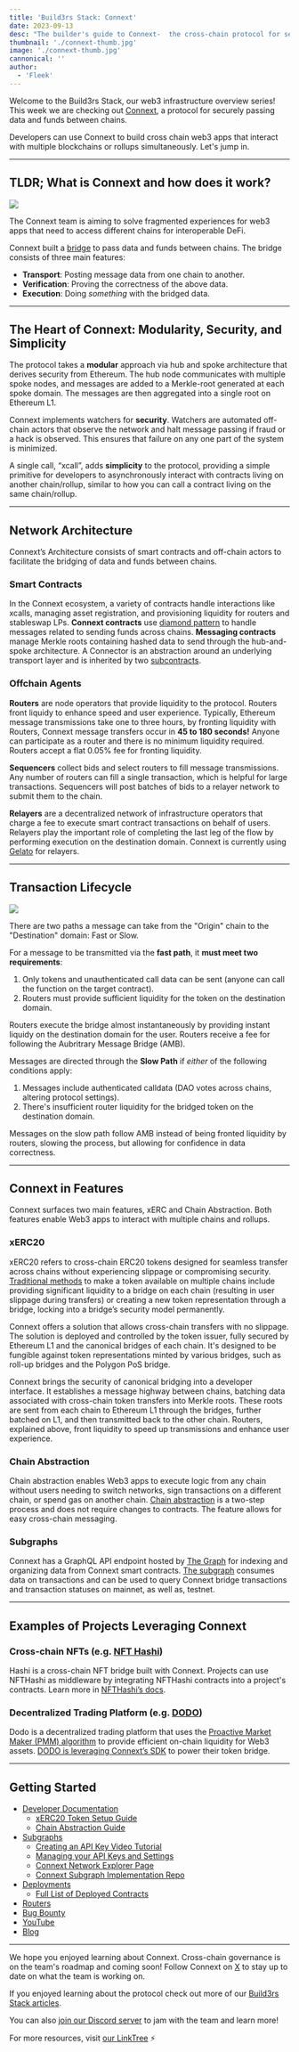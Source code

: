 ```yaml
---
title: 'Build3rs Stack: Connext'
date: 2023-09-13
desc: "The builder's guide to Connext-  the cross-chain protocol for secure data and fund transfer"
thumbnail: './connext-thumb.jpg'
image: './connext-thumb.jpg'
cannonical: ''
author:
  - 'Fleek'
---
```


Welcome to the Build3rs Stack, our web3 infrastructure overview series! This week we are checking out [Connext](https://www.connext.network/), a protocol for securely passing data and funds between chains.

Developers can use Connext to build cross chain web3 apps that interact with multiple blockchains or rollups simultaneously. Let's jump in.

---

## TLDR; What is Connext and how does it work?

![](./connext-under-the-hood.png)

The Connext team is aiming to solve fragmented experiences for web3 apps that need to access different chains for interoperable DeFi.

Connext built a [bridge](https://blog.connext.network/the-messaging-bridge-stack-a9ae849858e0) to pass data and funds between chains. The bridge consists of three main features:

- **Transport**: Posting message data from one chain to another.
- **Verification**: Proving the correctness of the above data.
- **Execution**: Doing _something_ with the bridged data.

---

## The Heart of Connext: Modularity, Security, and Simplicity

The protocol takes a **modular** approach via hub and spoke architecture that derives security from Ethereum. The hub node communicates with multiple spoke nodes, and messages are added to a Merkle-root generated at each spoke domain. The messages are then aggregated into a single root on Ethereum L1.

Connext implements watchers for **security**. Watchers are automated off-chain actors that observe the network and halt message passing if fraud or a hack is observed. This ensures that failure on any one part of the system is minimized.

A single call, “xcall”, adds **simplicity** to the protocol, providing a simple primitive for developers to asynchronously interact with contracts living on another chain/rollup, similar to how you can call a contract living on the same chain/rollup.

---

## Network Architecture

Connext’s Architecture consists of smart contracts and off-chain actors to facilitate the bridging of data and funds between chains.

### Smart Contracts

In the Connext ecosystem, a variety of contracts handle interactions like xcalls, managing asset registration, and provisioning liquidity for routers and stableswap LPs. **Connext contracts** use [diamond pattern](https://dev.to/mudgen/understanding-diamonds-on-ethereum-1fb) to handle messages related to sending funds across chains. **Messaging contracts** manage Merkle roots containing hashed data to send through the hub-and-spoke architecture. A Connector is an abstraction around an underlying transport layer and is inherited by two [subcontracts](https://docs.connext.network/concepts/how-it-works/architecture).

### Offchain Agents

**Routers** are node operators that provide liquidity to the protocol. Routers front liquidy to enhance speed and user experience. Typically, Ethereum message transmissions take one to three hours, by fronting liquidity with Routers, Connext message transfers occur in **45 to 180 seconds!** Anyone can participate as a router and there is no minimum liquidity required. Routers accept a flat 0.05% fee for fronting liquidity.

**Sequencers** collect bids and select routers to fill message transmissions. Any number of routers can fill a single transaction, which is helpful for large transactions. Sequencers will post batches of bids to a relayer network to submit them to the chain.

**Relayers** are a decentralized network of infrastructure operators that charge a fee to execute smart contract transactions on behalf of users. Relayers play the important role of completing the last leg of the flow by performing execution on the destination domain. Connext is currently using [Gelato](https://www.gelato.network/) for relayers.

---

## Transaction Lifecycle

![](./connext-origin-destination.png)

There are two paths a message can take from the "Origin" chain to the "Destination" domain: Fast or Slow.

For a message to be transmitted via the **fast path**, it **must meet two requirements**:

1. Only tokens and unauthenticated call data can be sent (anyone can call the function on the target contract).
2. Routers must provide sufficient liquidity for the token on the destination domain.

Routers execute the bridge almost instantaneously by providing instant liquidy on the destination domain for the user. Routers receive a fee for following the Aubritrary Message Bridge (AMB).

Messages are directed through the **Slow Path** if _either_ of the following conditions apply:

1. Messages include authenticated calldata (DAO votes across chains, altering protocol settings).
2. There's insufficient router liquidity for the bridged token on the destination domain.

Messages on the slow path follow AMB instead of being fronted liquidity by routers, slowing the process, but allowing for confidence in data correctness.

---

## Connext in Features

Connext surfaces two main features, xERC and Chain Abstraction. Both features enable Web3 apps to interact with multiple chains and rollups.

### xERC20

xERC20 refers to cross-chain ERC20 tokens designed for seamless transfer across chains without experiencing slippage or compromising security. [Traditional methods](https://medium.com/coinmonks/whats-the-difference-between-crosschain-and-omnichain-a68a8bb557b8) to make a token available on multiple chains include providing significant liquidity to a bridge on each chain (resulting in user slippage during transfers) or creating a new token representation through a bridge, locking into a bridge’s security model permanently.

Connext offers a solution that allows cross-chain transfers with no slippage. The solution is deployed and controlled by the token issuer, fully secured by Ethereum L1 and the canonical bridges of each chain. It's designed to be fungible against token representations minted by various bridges, such as roll-up bridges and the Polygon PoS bridge.

Connext brings the security of canonical bridging into a developer interface. It establishes a message highway between chains, batching data associated with cross-chain token transfers into Merkle roots. These roots are sent from each chain to Ethereum L1 through the bridges, further batched on L1, and then transmitted back to the other chain. Routers, explained above, front liquidity to speed up transmissions and enhance user experience.

### Chain Abstraction

Chain abstraction enables Web3 apps to execute logic from any chain without users needing to switch networks, sign transactions on a different chain, or spend gas on another chain. [Chain abstraction](https://docs.connext.network/usecases/chain-abstraction) is a two-step process and does not require changes to contracts. The feature allows for easy cross-chain messaging.

### Subgraphs

Connext has a GraphQL API endpoint hosted by [The Graph](https://thegraph.com/docs/en/about/#what-the-graph-is) for indexing and organizing data from Connext smart contracts. [The subgraph](https://docs.connext.network/resources/subgraphs) consumes data on transactions and can be used to query Connext bridge transactions and transaction statuses on mainnet, as well as, testnet.

---

## Examples of Projects Leveraging Connext

### Cross-chain NFTs (e.g. [NFT Hashi](https://nfthashi.com/))

Hashi is a cross-chain NFT bridge built with Connext. Projects can use NFTHashi as middleware by integrating NFTHashi contracts into a project's contracts. Learn more in [NFTHashi’s docs](https://docs.nfthashi.com/).

### Decentralized Trading Platform (e.g. [DODO](https://app.dodoex.io/?network=mainnet))

Dodo is a decentralized trading platform that uses the [Proactive Market Maker (PMM) algorithm](https://docs.dodoex.io/english/dodo-academy/pmm-overview) to provide efficient on-chain liquidity for Web3 assets. [DODO is leveraging Connext’s SDK](https://blog.connext.network/dodo-integrates-connext-599808dcb73b) to power their token bridge.

---

## Getting Started

- [Developer Documentation](https://docs.connext.network/concepts/readme)
  - [xERC20 Token Setup Guide](https://www.notion.so/be4e136a6db14191b8d61bd60563ebd0?pvs=21)
  - [Chain Abstraction Guide](https://docs.connext.network/usecases/chain-abstraction/chain-abstraction-guide)
- [Subgraphs](https://docs.connext.network/resources/subgraphs)
  - [Creating an API Key Video Tutorial](https://www.youtube.com/watch?v=UrfIpm-Vlgs)
  - [Managing your API Keys and Settings](https://thegraph.com/docs/en/querying/managing-api-keys/)
  - [Connext Network Explorer Page](https://connextscan.io/)
  - [Connext Subgraph Implementation Repo](https://github.com/connext/monorepo/tree/56a166f3ecb50cc10356dd96c257e2e4d47f29e3/packages/deployments/subgraph/src/amarok-runtime-v0)
- [Deployments](https://docs.connext.network/resources/deployments)
  - [Full List of Deployed Contracts](https://github.com/connext/monorepo/blob/main/packages/deployments/contracts/deployments.json)
- [Routers](https://docs.connext.network/routers/routers-intro)
- [Bug Bounty](https://immunefi.com/bounty/connext/)
- [YouTube](https://www.youtube.com/channel/UCJcDUTLSVg2hYEXKPY8WV7g)
- [Blog](https://blog.connext.network/)

---

We hope you enjoyed learning about Connext. Cross-chain governance is on the team's roadmap and coming soon! Follow Connext on [X](https://twitter.com/ConnextNetwork) to stay up to date on what the team is working on.

If you enjoyed learning about the protocol check out more of our [Build3rs Stack articles](/guides/).

You can also [join our Discord server](https://discord.com/invite/fleek) to jam with the team and learn more!

For more resources, visit [our LinkTree](https://linktr.ee/fleek) ⚡
